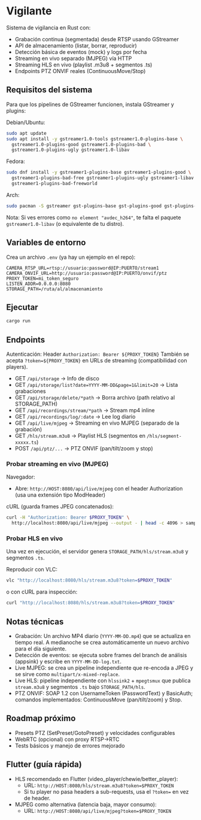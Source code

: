# Vigilante

Sistema de vigilancia en Rust con:
- Grabación continua (segmentada) desde RTSP usando GStreamer
- API de almacenamiento (listar, borrar, reproducir)
- Detección básica de eventos (mock) y logs por fecha
- Streaming en vivo separado (MJPEG) vía HTTP
- Streaming HLS en vivo (playlist .m3u8 + segmentos .ts)
- Endpoints PTZ ONVIF reales (ContinuousMove/Stop)

## Requisitos del sistema
Para que los pipelines de GStreamer funcionen, instala GStreamer y plugins:

Debian/Ubuntu:
```bash
sudo apt update
sudo apt install -y gstreamer1.0-tools gstreamer1.0-plugins-base \
  gstreamer1.0-plugins-good gstreamer1.0-plugins-bad \
  gstreamer1.0-plugins-ugly gstreamer1.0-libav
```

Fedora:
```bash
sudo dnf install -y gstreamer1-plugins-base gstreamer1-plugins-good \
  gstreamer1-plugins-bad-free gstreamer1-plugins-ugly gstreamer1-libav \
  gstreamer1-plugins-bad-freeworld
```

Arch:
```bash
sudo pacman -S gstreamer gst-plugins-base gst-plugins-good gst-plugins-bad gst-plugins-ugly gst-libav
```

Nota: Si ves errores como `no element "avdec_h264"`, te falta el paquete `gstreamer1.0-libav` (o equivalente de tu distro).

## Variables de entorno
Crea un archivo `.env` (ya hay un ejemplo en el repo):
```
CAMERA_RTSP_URL=rtsp://usuario:password@IP:PUERTO/stream1
CAMERA_ONVIF_URL=http://usuario:password@IP:PUERTO/onvif/ptz
PROXY_TOKEN=mi_token_seguro
LISTEN_ADDR=0.0.0.0:8080
STORAGE_PATH=/ruta/al/almacenamiento
```

## Ejecutar
```bash
cargo run
```

## Endpoints
Autenticación: Header `Authorization: Bearer ${PROXY_TOKEN}`
También se acepta `?token=${PROXY_TOKEN}` en URLs de streaming (compatibilidad con players).

- GET `/api/storage` → Info de disco
- GET `/api/storage/list?date=YYYY-MM-DD&page=1&limit=20` → Lista grabaciones
- GET `/api/storage/delete/*path` → Borra archivo (path relativo al STORAGE_PATH)
- GET `/api/recordings/stream/*path` → Stream mp4 inline
- GET `/api/recordings/log/:date` → Lee log diario
- GET `/api/live/mjpeg` → Streaming en vivo MJPEG (separado de la grabación)
- GET `/hls/stream.m3u8` → Playlist HLS (segmentos en `/hls/segment-xxxxx.ts`)
- POST `/api/ptz/...` → PTZ ONVIF (pan/tilt/zoom y stop)

### Probar streaming en vivo (MJPEG)
Navegador:
- Abre: `http://HOST:8080/api/live/mjpeg` con el header Authorization (usa una extensión tipo ModHeader) 

cURL (guarda frames JPEG concatenados):
```bash
curl -H "Authorization: Bearer $PROXY_TOKEN" \
  http://localhost:8080/api/live/mjpeg --output - | head -c 4096 > sample.bin
```

### Probar HLS en vivo
Una vez en ejecución, el servidor genera `STORAGE_PATH/hls/stream.m3u8` y segmentos `.ts`.

Reproducir con VLC:
```bash
vlc "http://localhost:8080/hls/stream.m3u8?token=$PROXY_TOKEN"
```

o con cURL para inspección:
```bash
curl "http://localhost:8080/hls/stream.m3u8?token=$PROXY_TOKEN"
```

## Notas técnicas
- Grabación: Un archivo MP4 diario (`YYYY-MM-DD.mp4`) que se actualiza en tiempo real. A medianoche se crea automáticamente un nuevo archivo para el día siguiente.
- Detección de eventos: se ejecuta sobre frames del branch de análisis (appsink) y escribe en `YYYY-MM-DD-log.txt`.
- Live MJPEG: se crea un pipeline independiente que re-encoda a JPEG y se sirve como `multipart/x-mixed-replace`.
- Live HLS: pipeline independiente con `hlssink2` + `mpegtsmux` que publica `stream.m3u8` y segmentos `.ts` bajo `STORAGE_PATH/hls`.
- PTZ ONVIF: SOAP 1.2 con UsernameToken (PasswordText) y BasicAuth; comandos implementados: ContinuousMove (pan/tilt/zoom) y Stop.

## Roadmap próximo
- Presets PTZ (SetPreset/GotoPreset) y velocidades configurables
- WebRTC (opcional) con proxy RTSP→RTC
- Tests básicos y manejo de errores mejorado

## Flutter (guía rápida)
- HLS recomendado en Flutter (video_player/chewie/better_player):
  - URL: `http://HOST:8080/hls/stream.m3u8?token=$PROXY_TOKEN`
  - Si tu player no pasa headers a sub-requests, usa el `?token=` en vez de header.
- MJPEG como alternativa (latencia baja, mayor consumo):
  - URL: `http://HOST:8080/api/live/mjpeg?token=$PROXY_TOKEN`
